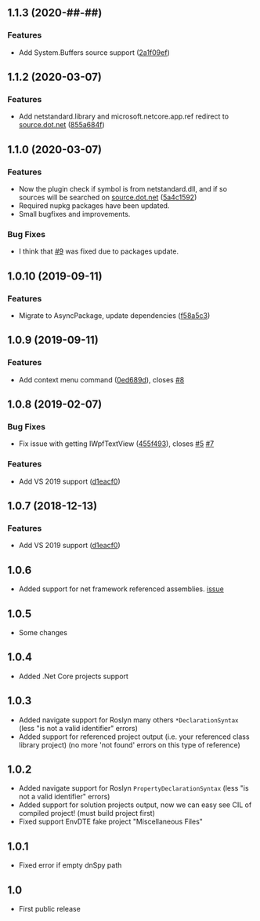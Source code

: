<a name="1.1.3"></a>
## 1.1.3 (2020-##-##)

### Features

* Add System.Buffers source support ([2a1f09ef](https://github.com/vchirikov/GoToDnSpy/commit/2a1f09ef))

<a name="1.1.2"></a>
## 1.1.2 (2020-03-07)

### Features

* Add netstandard.library and microsoft.netcore.app.ref redirect to [source.dot.net](https://source.dot.net) ([855a684f](https://github.com/vchirikov/GoToDnSpy/commit/855a684f))

<a name="1.1.0"></a>
## 1.1.0 (2020-03-07)

### Features

* Now the plugin check if symbol is from netstandard.dll, and if so sources will be searched on [source.dot.net](https://source.dot.net) ([5a4c1592](https://github.com/vchirikov/GoToDnSpy/commit/5a4c1592))
* Required nupkg packages have been updated.
* Small bugfixes and improvements.

### Bug Fixes

* I think that [#9](https://github.com/vchirikov/GoToDnSpy/issues/9) was fixed due to packages update.

<a name="1.0.10"></a>
## 1.0.10 (2019-09-11)

### Features

* Migrate to AsyncPackage, update dependencies ([f58a5c3](https://github.com/vchirikov/GoToDnSpy/commit/f58a5c3))



<a name="1.0.9"></a>
## 1.0.9 (2019-09-11)

### Features

* Add context menu command ([0ed689d](https://github.com/vchirikov/GoToDnSpy/commit/0ed689d)), closes [#8](https://github.com/vchirikov/GoToDnSpy/issues/8)

<a name="1.0.8"></a>
## 1.0.8 (2019-02-07)


### Bug Fixes

* Fix issue with getting IWpfTextView ([455f493](https://github.com/vchirikov/GoToDnSpy/commit/455f493)), closes [#5](https://github.com/vchirikov/GoToDnSpy/issues/5) [#7](https://github.com/vchirikov/GoToDnSpy/issues/7)


### Features

* Add VS 2019 support ([d1eacf0](https://github.com/vchirikov/GoToDnSpy/commit/d1eacf0))



<a name="1.0.7"></a>
## 1.0.7 (2018-12-13)


### Features

* Add VS 2019 support ([d1eacf0](https://github.com/vchirikov/GoToDnSpy/commit/d1eacf0))

<a name="1.0.6"></a>
## 1.0.6

* Added support for net framework referenced assemblies. [issue](https://github.com/vchirikov/GoToDnSpy/issues/2)

<a name="1.0.5"></a>
## 1.0.5

* Some changes

<a name="1.0.4"></a>
## 1.0.4

* Added .Net Core projects support

<a name="1.0.3"></a>
## 1.0.3

* Added navigate support for Roslyn many others `*DeclarationSyntax`
    (less "is not a valid identifier" errors)
* Added support for referenced project output (i.e. your referenced class library project)
    (no more 'not found' errors on this type of reference)

<a name="1.0.2"></a>
## 1.0.2
* Added navigate support for Roslyn `PropertyDeclarationSyntax`
    (less "is not a valid identifier" errors)
* Added support for solution projects output, now we can easy see CIL of compiled project!
    (must build project first)
* Fixed support EnvDTE fake project "Miscellaneous Files"

<a name="1.0.1"></a>
## 1.0.1

* Fixed error if empty dnSpy path

<a name="1.0"></a>
## 1.0

* First public release
